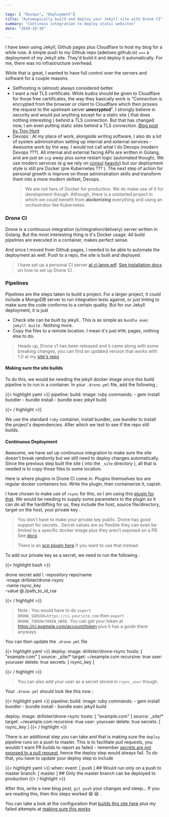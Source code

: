 ```yaml
---

tags: [ "Devops", "Deployment"]
title: "Automagically build and deploy your Jekyll site with Drone CI"
summary: "Continous integration to deploy static websites"
date: "2018-10-10"

---
```


I have been using Jekyll, Github pages plus Cloudflare to host my blog for a
while now. A simple push to my Github repo (adelowo.github.io) `===` a
deployment of my Jekyll site. They'd build it and deploy it automatically. For
me, there was no infrastructure overhead.

While that is great, I wanted to have full control over the servers and software
for a couple reasons.

- Selfhosting is (almost) always considered better.
- I want a real TLS certificate. While kudos should be given to Cloudflare for
  those free certificates, the way they basically work is "Connection is
  encrypted from the browser or client to Cloudflare which then proxies the
  request to the upstream server ***unecrypted***". I strongly believe in
  security and would put anything except for a static site ( that does nothing
  interesting ) behind a TLS connection. But that has changed now, I am even
  putting static sites behind a TLS connection.
  [Blog post by Troy Hunt](https://www.troyhunt.com/heres-why-your-static-website-needs-https/)
- Devops : At my place of work, alongside writing software, I also do a lot of system
  administration setting up internal and external services - Awesome work by the way.
  I would not call what I do Devops (modern Devops ???).
  All internal and external facing APIs are written in Golang, and are just an `scp` away plus
  some restart logic (automated though). We use modern services (e.g we rely
  on [consul](/blog/2018/02/18/managing-production-configuration/) [heavily](/blog/2018/09/06/loadbalancing-for-the-modern-web/)) but our deployment style is still pre Docker (pre Kubernetes ??? ).
  The next step of action for personal growth is improve on those administration skills and
  transform them into a more modern skillset, Devops.
  > We are not fans of Docker for production. We do make use of it for
  development though.
  > Although, there is a unstarted project in which we could benefit from ___dockerizing___
  everything and using an orchestrator like Kubernetes.


### Drone CI

Drone is a continuous integration (s/integration/delivery) server written in Golang. But the most
interesting thing is it's Docker usage. All build pipelines are executed in a
container, makes perfect sense.

And since I moved from Github pages, I needed to be able to automate the
deployment as well. Push to a repo, the site is built and deployed.
> I have set up a personal CI server [at ci.lanre.wtf](https://ci.lanre.wtf).
[ See installation docs ](http://docs.drone.io/installation/) on how to set up Drone CI .

### Pipelines

Pipelines are the steps taken to build a project. For a larger project, it could
include a MongoDB server to run integration tests against, or just linting to make
sure the code conforms to a certain quality. But for our Jekyll deployment, it
is just
- Check site can be built by jekyll.. This is as simple as `bundle exec jekyll
  build` . Nothing more.
- Copy the files to a remote location. I mean it's just `HTML` pages, nothing
  else to do.


> Heads up, Drone v1 has been released and it came along with some breaking
changes, you can find an updated version that works with 1.0 at my [site's
repo](https://github.com/adelowo/personal-site/blob/ea57057f9a47c063285e0f25690f8bb49d7d621e/.drone.yml)


#### Making sure the site builds

To do this, we would be needing the jekyll docker image since this build
pipeline is to run in a container. In your `.drone.yml` file, add the following
;


{{< highlight yaml >}}
pipeline:
  build:
    image: ruby
    commands:
      - gem install bundler
      - bundle install
      - bundle exec jekyll build

{{< / highlight >}}



We use the standard `ruby` container, install bundler, use bundler to install
the project's dependencies. After which we test to see if the repo still builds.


#### Continuous Deployment

Awesome, we have set up continuous integration to make sure the site doesn't
break randomly but we still need to deploy changes automatically. Since the
previous step built the site ( into the `_site` directory ), all that is needed
is to copy those files to some location.

Here is where plugins in Drone CI come in. Plugins themselves too are regular
docker containers too. Write the plugin, then containerize it, capish.

I have chosen to make use of `rsync` for this, so I am using this [plugin for that](https://github.com/Drillster/drone-rsync). We would
be needing to supply some parameters to the plugin so it can do all the
hardlifting for us, they include the host, source file/directory, target on the
host, your private key .

> You don't have to make your private key public. Drone has good support for
secrets.. Secret values are so flexible they can even be limited to a specific docker
image plus they aren't exposed on a PR. See [docs](http://docs.drone.io/manage-secrets/)

> There is an [scp plugin here](https://github.com/appleboy/drone-scp#usage-from-drone-ci) if you want to
> use that instead

To add our private key as a secret, we need to run the following :


{{< highlight bash >}}

drone secret add \ 
  -repository repo/name \
  -image drillster/drone-rsync \
  -name rsync_key \
  -value @./path_to_id_rsa

{{< / highlight >}}





> Note : You would have to do `export DRONE_SERVER=https://ci.yoursite.com` then
`export DRONE_TOKEN=TOKEN_HERE`. You can get your token at
https://ci.example.com/account/token plus it has a guide there anyways.


You can then update the `.drone.yml` file



{{< highlight yaml >}}
  deploy:
    image: drillster/drone-rsync
    hosts: [ "example.com" ]
    source: _site/*
    target: ~/example.com
    recursive: true
    user: youruser
    delete: true
    secrets: [ rsync_key ]

{{< / highlight >}}



> You can also add your user as a secret stored in `rsync_user` though.

Your `.drone.yml` should look like this now ;

{{< highlight yaml >}}
pipeline:
  build:
    image: ruby
    commands:
      - gem install bundler
      - bundle install
      - bundle exec jekyll build

  deploy:
    image: drillster/drone-rsync
    hosts: [ "example.com" ]
    source: _site/*
    target: ~/example.com
    recursive: true
    user: youruser
    delete: true
    secrets: [ rsync_key ]
{{< / highlight >}}


There is an additional step you can take and that is making sure the `deploy`
pipeline runs on a push to master. This is to facilitate pull requests, you
wouldn't want PR builds to report as failed - remember [secrets are not exposed
to a pull request](http://docs.drone.io/manage-secrets/), hence the deploy step
would always fail. To do that, you have to update your deploy step to include

{{< highlight yaml >}}
    when:
      event: [ push ] ## Would run only on a push to master
      branch: [ master ] ## Only the master branch can be deployed to production
{{< / highlight >}}





After this, write a new blog post, `git push` your changes and sleep... If you
are reading this, then this steps worked :smile: :laughing: .

You can take a look at the configuration that [builds this site here](https://github.com/adelowo/personal-site/blob/master/.drone.yml) plus my failed attempts at [making sure this works](https://ci.lanre.wtf/adelowo/personal-site)
